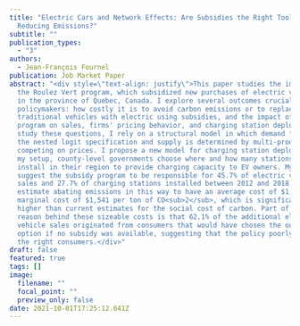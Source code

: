```yaml
---
title: "Electric Cars and Network Effects: Are Subsidies the Right Tool for
  Reducing Emissions?"
subtitle: ""
publication_types:
  - "3"
authors:
  - Jean-François Fournel
publication: Job Market Paper
abstract: "<div style=\"text-align: justify\">This paper studies the impact of
  the Roulez Vert program, which subsidized new purchases of electric vehicles
  in the province of Quebec, Canada. I explore several outcomes crucial to
  policymakers: how costly it is to avoid carbon emissions or to replace
  traditional vehicles with electric using subsidies, and the impact of the
  program on sales, firms' pricing behavior, and charging station deployment. To
  study these questions, I rely on a structural model in which demand follows
  the nested logit specification and supply is determined by multi-product firms
  competing on prices. I propose a new model for charging station deployment. In
  my setup, county-level governments choose where and how many stations to
  install in their region to provide charging capacity to EV owners. My findings
  suggest the subsidy program to be responsible for 45.7% of electric vehicle
  sales and 27.7% of charging stations installed between 2012 and 2018. I
  estimate abating emissions in this way to have an average cost of $1,345 and a
  marginal cost of $1,541 per ton of CO<sub>2</sub>, which is significantly
  higher than current estimates for the social cost of carbon. Part of the
  reason behind these sizeable costs is that 62.1% of the additional electric
  vehicle sales originated from consumers that would have chosen the outside
  option if no subsidy was available, suggesting that the policy poorly targeted
  the right consumers.</div>"
draft: false
featured: true
tags: []
image:
  filename: ""
  focal_point: ""
  preview_only: false
date: 2021-10-01T17:25:12.641Z
---
```


